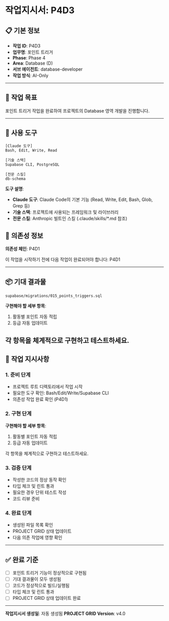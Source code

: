 # 작업지시서: P4D3

## 📋 기본 정보

- **작업 ID**: P4D3
- **업무명**: 포인트 트리거
- **Phase**: Phase 4
- **Area**: Database (D)
- **서브 에이전트**: database-developer
- **작업 방식**: AI-Only

---

## 🎯 작업 목표

포인트 트리거 작업을 완료하여 프로젝트의 Database 영역 개발을 진행합니다.

---

## 🔧 사용 도구

```
[Claude 도구]
Bash, Edit, Write, Read

[기술 스택]
Supabase CLI, PostgreSQL

[전문 스킬]
db-schema
```

**도구 설명**:
- **Claude 도구**: Claude Code의 기본 기능 (Read, Write, Edit, Bash, Glob, Grep 등)
- **기술 스택**: 프로젝트에 사용되는 프레임워크 및 라이브러리
- **전문 스킬**: Anthropic 빌트인 스킬 (.claude/skills/*.md 참조)

## 🔗 의존성 정보

**의존성 체인**: P4D1

이 작업을 시작하기 전에 다음 작업이 완료되어야 합니다: P4D1

---

## 📦 기대 결과물

`supabase/migrations/015_points_triggers.sql`


**구현해야 할 세부 항목**:

1. 활동별 포인트 자동 적립
2. 등급 자동 업데이트

각 항목을 체계적으로 구현하고 테스트하세요.
---

## 📝 작업 지시사항

### 1. 준비 단계

- 프로젝트 루트 디렉토리에서 작업 시작
- 필요한 도구 확인: Bash/Edit/Write/Supabase CLI
- 의존성 작업 완료 확인 (P4D1)

### 2. 구현 단계


**구현해야 할 세부 항목**:

1. 활동별 포인트 자동 적립
2. 등급 자동 업데이트

각 항목을 체계적으로 구현하고 테스트하세요.

### 3. 검증 단계

- 작성한 코드의 정상 동작 확인
- 타입 체크 및 린트 통과
- 필요한 경우 단위 테스트 작성
- 코드 리뷰 준비

### 4. 완료 단계

- 생성된 파일 목록 확인
- PROJECT GRID 상태 업데이트
- 다음 의존 작업에 영향 확인

---

## ✅ 완료 기준

- [ ] 포인트 트리거 기능이 정상적으로 구현됨
- [ ] 기대 결과물이 모두 생성됨
- [ ] 코드가 정상적으로 빌드/실행됨
- [ ] 타입 체크 및 린트 통과
- [ ] PROJECT GRID 상태 업데이트 완료

---

**작업지시서 생성일**: 자동 생성됨
**PROJECT GRID Version**: v4.0
